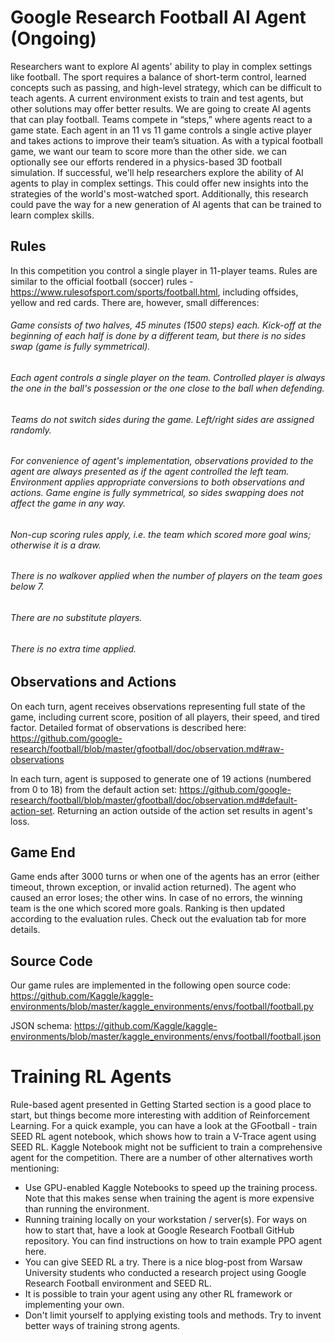 # Google Research Football AI Agent (Ongoing)
Researchers want to explore AI agents' ability to play in complex settings like football. The sport requires a balance of short-term control, learned concepts such as passing, and high-level strategy, which can be difficult to teach agents. A current environment exists to train and test agents, but other solutions may offer better results.
We are going to create AI agents that can play football. Teams compete in “steps,” where agents react to a game state. Each agent in an 11 vs 11 game controls a single active player and takes actions to improve their team’s situation. As with a typical football game, we want our team to score more than the other side. we can optionally see our efforts rendered in a physics-based 3D football simulation.
If successful, we'll help researchers explore the ability of AI agents to play in complex settings. This could offer new insights into the strategies of the world's most-watched sport. Additionally, this research could pave the way for a new generation of AI agents that can be trained to learn complex skills.
## Rules
In this competition you control a single player in 11-player teams. Rules are similar to the official football (soccer) rules - https://www.rulesofsport.com/sports/football.html, including offsides, yellow and red cards. There are, however, small differences:
###### Game consists of two halves, 45 minutes (1500 steps) each. Kick-off at the beginning of each half is done by a different team, but there is no sides swap (game is fully symmetrical).
###### Each agent controls a single player on the team. Controlled player is always the one in the ball's possession or the one close to the ball when defending.
###### Teams do not switch sides during the game. Left/right sides are assigned randomly.
###### For convenience of agent's implementation, observations provided to the agent are always presented as if the agent controlled the left team. Environment applies appropriate conversions to both observations and actions. Game engine is fully symmetrical, so sides swapping does not affect the game in any way.
###### Non-cup scoring rules apply, i.e. the team which scored more goal wins; otherwise it is a draw.
###### There is no walkover applied when the number of players on the team goes below 7.
###### There are no substitute players.
###### There is no extra time applied.
## Observations and Actions
On each turn, agent receives observations representing full state of the game, including current score, position of all players, their speed, and tired factor. Detailed format of observations is described here: https://github.com/google-research/football/blob/master/gfootball/doc/observation.md#raw-observations

In each turn, agent is supposed to generate one of 19 actions (numbered from 0 to 18) from the default action set:
https://github.com/google-research/football/blob/master/gfootball/doc/observation.md#default-action-set. Returning an action outside of the action set results in agent's loss.

## Game End
Game ends after 3000 turns or when one of the agents has an error (either timeout, thrown exception, or invalid action returned). The agent who caused an error loses; the other wins. In case of no errors, the winning team is the one which scored more goals. Ranking is then updated according to the evaluation rules. Check out the evaluation tab for more details.

## Source Code
Our game rules are implemented in the following open source code:
https://github.com/Kaggle/kaggle-environments/blob/master/kaggle_environments/envs/football/football.py

JSON schema:
https://github.com/Kaggle/kaggle-environments/blob/master/kaggle_environments/envs/football/football.json


# Training RL Agents
Rule-based agent presented in Getting Started section is a good place to start, but things become more interesting with addition of Reinforcement Learning. For a quick example, you can have a look at the GFootball - train SEED RL agent notebook, which shows how to train a V-Trace agent using SEED RL.
Kaggle Notebook might not be sufficient to train a comprehensive agent for the competition. There are a number of other alternatives worth mentioning:
* Use GPU-enabled Kaggle Notebooks to speed up the training process. Note that this makes sense when training the agent is more expensive than running the environment.
* Running training locally on your workstation / server(s). For ways on how to start that, have a look at Google Research Football GitHub repository. You can find instructions on how to train example PPO agent here.
* You can give SEED RL a try. There is a nice blog-post from Warsaw University students who conducted a research project using Google Research Football environment and SEED RL.
* It is possible to train your agent using any other RL framework or implementing your own.
* Don't limit yourself to applying existing tools and methods. Try to invent better ways of training strong agents.


